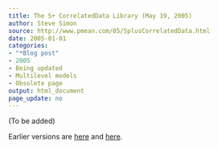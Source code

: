 ```yaml
---
title: The S+ CorrelatedData Library (May 19, 2005)
author: Steve Simon
source: http://www.pmean.com/05/SplusCorrelatedData.html
date: 2005-01-01
categories:
- "*Blog post"
- 2005
- Being updated
- Multilevel models
- Obsolete page
output: html_document
page_update: no
---
```


(To be added)

<!---More--->

Earlier versions are [here][sim1] and [here][sim2].


[sim1]: http://www.pmean.com/05/SplusCorrelatedData.html
[sim2]: http://new.pmean.com/s-plus-correlated-data/
